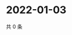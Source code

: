 # 2022-01-03

共 0 条

<!-- BEGIN WEIBO -->
<!-- 最后更新时间 Mon Jan 03 2022 21:14:04 GMT+0800 (China Standard Time) -->

<!-- END WEIBO -->
